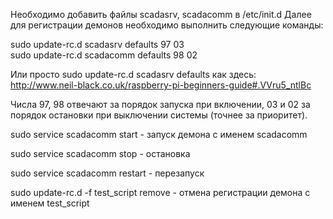 Необходимо добавить файлы scadasrv, scadacomm в /etc/init.d
Далее для регистрации демонов необходимо выполнить следующие команды: 

sudo update-rc.d scadasrv defaults 97 03    
sudo update-rc.d scadacomm defaults 98 02

Или просто sudo update-rc.d scadasrv defaults как здесь: http://www.neil-black.co.uk/raspberry-pi-beginners-guide#.VVru5_ntlBc

Числа 97, 98 отвечают за порядок запуска при включении, 03 и 02 за порядок остановки при выключении системы (точнее за приоритет).

sudo service scadacomm start - запуск демона с именем scadacomm

sudo service scadacomm stop - остановка

sudo service scadacomm restart - перезапуск

sudo update-rc.d -f test_script  remove - отмена регистрации демона с именем test_script
